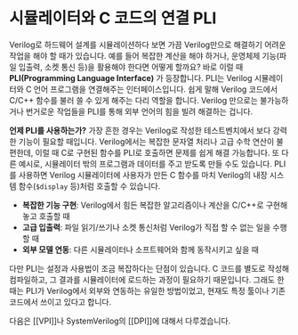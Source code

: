 # 시뮬레이터와 C 코드의 연결 PLI
Verilog로 하드웨어 설계를 시뮬레이션하다 보면 가끔 Verilog만으로 해결하기 어려운 작업을 해야 할 때가 있습니다. 예를 들어 복잡한 계산을 해야 하거나, 운영체제 기능(파일 입출력, 소켓 통신 등)을 활용해야 한다면 어떻게 할까요? 바로 이럴 때 **PLI(Programming Language Interface)** 가 등장합니다. PLI는 Verilog 시뮬레이터와 C 언어 프로그램을 연결해주는 인터페이스입니다. 쉽게 말해 Verilog 코드에서 C/C++ 함수를 불러 쓸 수 있게 해주는 다리 역할을 합니다. Verilog 만으로는 불가능하거나 번거로운 작업들을 PLI를 통해 외부 언어의 힘을 빌려 해결하는 겁니다.

**언제 PLI를 사용하는가?** 가장 흔한 경우는 Verilog로 작성한 테스트벤치에서 보다 강력한 기능이 필요할 때입니다. Verilog에서는 복잡한 문자열 처리나 고급 수학 연산이 불편한데, 이럴 때 C로 구현된 함수를 PLI로 호출하면 문제를 쉽게 해결 가능합니다. 또 다른 예시로, 시뮬레이터 밖의 프로그램과 데이터를 주고 받도록 만들 수도 있습니다. PLI를 사용하면 Verilog 시뮬레이터에 사용자가 만든 C 함수를 마치 Verilog의 내장 시스템 함수(`$display` 등)처럼 호출할 수 있습니다. 

- **복잡한 기능 구현**:
  Verilog에서 힘든 복잡한 알고리즘이나 계산을 C/C++로 구현해 놓고 호출할 때
- **고급 입출력**:
  파일 읽기/쓰기나 소켓 통신처럼 Verilog가 직접 할 수 없는 일을 수행할 때
- **외부 모델 연동**:
  다른 시뮬레이터나 소프트웨어와 함께 동작시키고 싶을 때

다만 PLI는 설정과 사용법이 조금 복잡하다는 단점이 있습니다. C 코드를 별도로 작성해 컴파일하고, 그 결과를 시뮬레이터에 로드하는 과정이 필요하기 때문입니다.
그래도 한때는 PLI가 Verilog에서 외부와 연동하는 유일한 방법이었고, 현재도 특정 툴이나 기존 코드에서 쓰이고 있다고 합니다.

다음은 [[VPI]]나 SystemVerilog의 [[DPI]]에 대해서 다루겠습니다.
